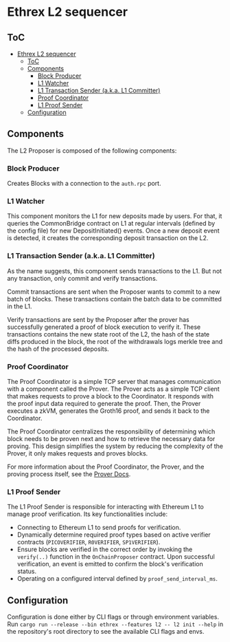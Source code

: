 # Ethrex L2 sequencer

## ToC

- [Ethrex L2 sequencer](#ethrex-l2-sequencer)
  - [ToC](#toc)
  - [Components](#components)
    - [Block Producer](#block-producer)
    - [L1 Watcher](#l1-watcher)
    - [L1 Transaction Sender (a.k.a. L1 Committer)](#l1-transaction-sender-aka-l1-committer)
    - [Proof Coordinator](#proof-coordinator)
    - [L1 Proof Sender](#l1-proof-sender)
  - [Configuration](#configuration)

## Components

The L2 Proposer is composed of the following components:

### Block Producer

Creates Blocks with a connection to the `auth.rpc` port.

### L1 Watcher

This component monitors the L1 for new deposits made by users. For that, it queries the CommonBridge contract on L1 at regular intervals (defined by the config file) for new DepositInitiated() events. Once a new deposit event is detected, it creates the corresponding deposit transaction on the L2.

### L1 Transaction Sender (a.k.a. L1 Committer)

As the name suggests, this component sends transactions to the L1. But not any transaction, only commit and verify transactions.

Commit transactions are sent when the Proposer wants to commit to a new batch of blocks. These transactions contain the batch data to be committed in the L1.

Verify transactions are sent by the Proposer after the prover has successfully generated a proof of block execution to verify it. These transactions contains the new state root of the L2, the hash of the state diffs produced in the block, the root of the withdrawals logs merkle tree and the hash of the processed deposits.

### Proof Coordinator

The Proof Coordinator is a simple TCP server that manages communication with a component called the Prover. The Prover acts as a simple TCP client that makes requests to prove a block to the Coordinator. It responds with the proof input data required to generate the proof. Then, the Prover executes a zkVM, generates the Groth16 proof, and sends it back to the Coordinator.

The Proof Coordinator centralizes the responsibility of determining which block needs to be proven next and how to retrieve the necessary data for proving. This design simplifies the system by reducing the complexity of the Prover, it only makes requests and proves blocks.

For more information about the Proof Coordinator, the Prover, and the proving process itself, see the [Prover Docs](./prover.md).

### L1 Proof Sender

The L1 Proof Sender is responsible for interacting with Ethereum L1 to manage proof verification. Its key functionalities include:

- Connecting to Ethereum L1 to send proofs for verification.
- Dynamically determine required proof types based on active verifier contracts (`PICOVERIFIER`, `R0VERIFIER`, `SP1VERIFIER`).
- Ensure blocks are verified in the correct order by invoking the `verify(..)` function in the `OnChainProposer` contract. Upon successful verification, an event is emitted to confirm the block's verification status.
- Operating on a configured interval defined by `proof_send_interval_ms`.

## Configuration

Configuration is done either by CLI flags or through environment variables. Run `cargo run --release --bin ethrex --features l2 -- l2 init --help` in the repository's root directory to see the available CLI flags and envs.
